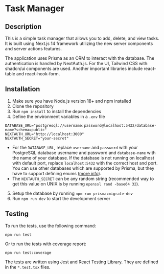 # Task Manager

## Description
This is a simple task manager that allows you to add, delete, and view tasks. It is built using Next.js 14 framework utilizing the new server components and server actions features.

The application uses Prisma as an ORM to interact with the database. The authentication is handled by NextAuth.js. For the UI, Tailwind CSS with shadcn/ui components are used. Another important libraries include react-table and react-hook-form.

## Installation
1. Make sure you have Node.js version 18+ and npm installed
2. Clone the repository
3. Run `npm install` to install the dependencies
4. Define the environment variables in a `.env` file
```
DATABASE_URL="postgresql://username:password@localhost:5432/database-name?schema=public"
NEXTAUTH_URL="http://localhost:3000"
NEXTAUTH_SECRET="your-secret"
```
- For the `DATABASE_URL`, replace `username` and `password` with your PostgreSQL database username and password and `database-name` with the name of your database. If the database is not running on localhost with default port, replace `localhost:5432` with the correct host and port. You can use other databases which are supported by Prisma, but they have to support defining enums ([more info](https://www.prisma.io/docs/orm/reference/database-features#misc)).
- The `NEXTAUTH_SECRET` can be any random string (recommended way to get this value on UNIX is by running `openssl rand -base64 32`).
5. Setup the database by running `npm run prisma:migrate-dev`
6. Run `npm run dev` to start the development server

## Testing
To run the tests, use the following command:
```
npm run test
```
Or to run the tests with coverage report:
```
npm run test:coverage
```

The tests are written using Jest and React Testing Library. They are defined in the `*.test.tsx` files.

